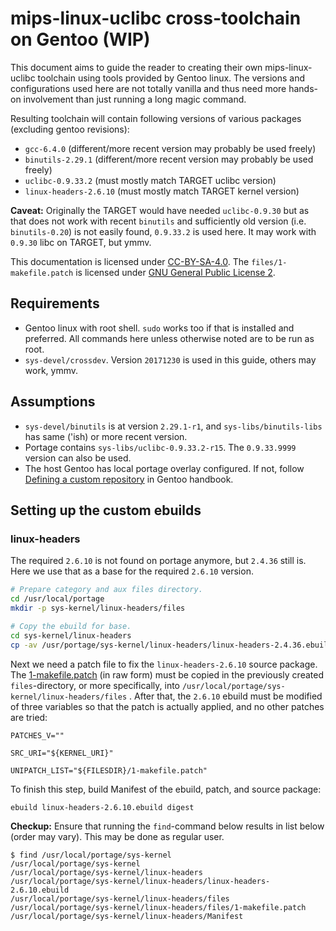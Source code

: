 # mips-linux-uclibc cross-toolchain on Gentoo (WIP)

This document aims to guide the reader to creating their own mips-linux-uclibc toolchain using tools provided by Gentoo linux.
The versions and configurations used here are not totally vanilla and thus need more hands-on involvement than
just running a long magic command.

Resulting toolchain will contain following versions of various packages (excluding gentoo revisions):

- `gcc-6.4.0` (different/more recent version may probably be used freely)
- `binutils-2.29.1` (different/more recent version may probably be used freely)
- `uclibc-0.9.33.2` (must mostly match TARGET uclibc version)
- `linux-headers-2.6.10` (must mostly match TARGET kernel version)

**Caveat:**
Originally the TARGET would have needed `uclibc-0.9.30` but as that does not work with recent `binutils` and
sufficiently old version (i.e. `binutils-0.20`) is not easily found, `0.9.33.2` is used here.
It may work with `0.9.30` libc on TARGET, but ymmv.

This documentation is licensed under [CC-BY-SA-4.0](LICENSE).
The `files/1-makefile.patch` is licensed under [GNU General Public License 2](LICENSE-patch).

## Requirements

- Gentoo linux with root shell. `sudo` works too if that is installed and preferred.
  All commands here unless otherwise noted are to be run as root.
- `sys-devel/crossdev`. Version `20171230` is used in this guide, others may work, ymmv.

## Assumptions

- `sys-devel/binutils` is at version `2.29.1-r1`, and `sys-libs/binutils-libs` has same ('ish) or more recent version.
- Portage contains `sys-libs/uclibc-0.9.33.2-r15`. The `0.9.33.9999` version can also be used.
- The host Gentoo has local portage overlay configured.
  If not, follow [Defining a custom repository](https://wiki.gentoo.org/wiki/Handbook:AMD64/Portage/CustomTree#Defining_a_custom_repository) in Gentoo handbook.


## Setting up the custom ebuilds
### linux-headers

The required `2.6.10` is not found on portage anymore, but `2.4.36` still is.
Here we use that as a base for the required `2.6.10` version.

```sh
# Prepare category and aux files directory.
cd /usr/local/portage
mkdir -p sys-kernel/linux-headers/files

# Copy the ebuild for base.
cd sys-kernel/linux-headers
cp -av /usr/portage/sys-kernel/linux-headers/linux-headers-2.4.36.ebuild ./linux-headers-2.6.10.ebuild
```

Next we need a patch file to fix the `linux-headers-2.6.10` source package.
The [1-makefile.patch](files/1-makefile.patch) (in raw form) must be copied in the previously created `files`-directory,
or more specifically, into `/usr/local/portage/sys-kernel/linux-headers/files` .
After that, the `2.6.10` ebuild must be modified of three variables so that the patch is actually applied,
and no other patches are tried:

```
PATCHES_V=""

SRC_URI="${KERNEL_URI}"

UNIPATCH_LIST="${FILESDIR}/1-makefile.patch"
```

To finish this step, build Manifest of the ebuild, patch, and source package:

```sh
ebuild linux-headers-2.6.10.ebuild digest
```

**Checkup:** Ensure that running the `find`-command below results in list below (order may vary).
This may be done as regular user.

```
$ find /usr/local/portage/sys-kernel
/usr/local/portage/sys-kernel
/usr/local/portage/sys-kernel/linux-headers
/usr/local/portage/sys-kernel/linux-headers/linux-headers-2.6.10.ebuild
/usr/local/portage/sys-kernel/linux-headers/files
/usr/local/portage/sys-kernel/linux-headers/files/1-makefile.patch
/usr/local/portage/sys-kernel/linux-headers/Manifest
```
